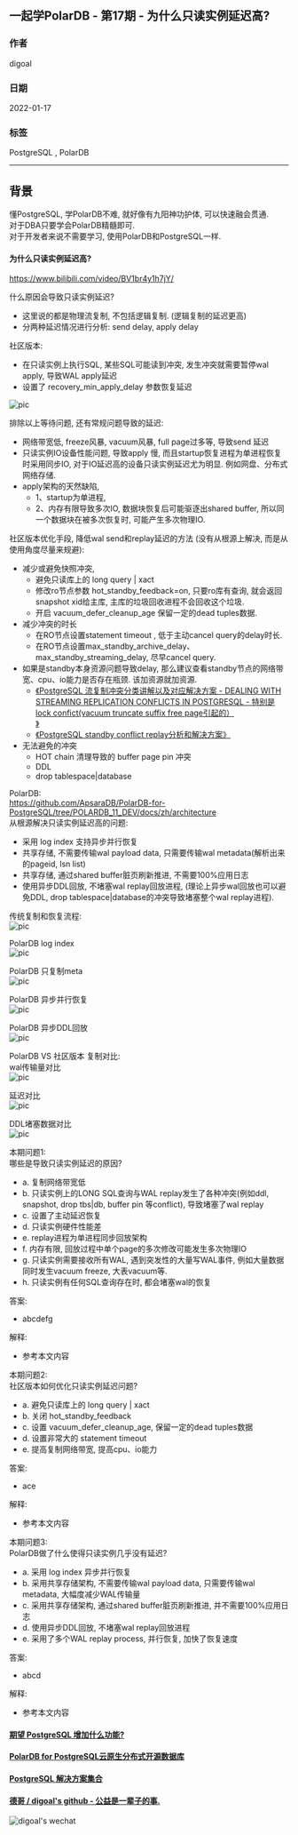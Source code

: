 ## 一起学PolarDB - 第17期 - 为什么只读实例延迟高?  
  
### 作者  
digoal  
  
### 日期  
2022-01-17  
  
### 标签  
PostgreSQL , PolarDB  
  
----  
  
## 背景  
懂PostgreSQL, 学PolarDB不难, 就好像有九阳神功护体, 可以快速融会贯通.  
对于DBA只要学会PolarDB精髓即可.  
对于开发者来说不需要学习, 使用PolarDB和PostgreSQL一样.  
  
#### 为什么只读实例延迟高?  
https://www.bilibili.com/video/BV1br4y1h7jY/   
  
什么原因会导致只读实例延迟?    
- 这里说的都是物理流复制, 不包括逻辑复制. (逻辑复制的延迟更高)    
- 分两种延迟情况进行分析: send delay, apply delay
  
社区版本:   
- 在只读实例上执行SQL, 某些SQL可能读到冲突, 发生冲突就需要暂停wal apply, 导致WAL apply延迟  
- 设置了 recovery_min_apply_delay 参数恢复延迟  
  
![pic](../202005/20200518_01_pic_001.jpg)    
  
排除以上等待问题, 还有常规问题导致的延迟:  
- 网络带宽低, freeze风暴, vacuum风暴, full page过多等, 导致send 延迟    
- 只读实例IO设备性能问题, 导致apply 慢, 而且startup恢复进程为单进程恢复时采用同步IO, 对于IO延迟高的设备只读实例延迟尤为明显. 例如网盘、分布式网络存储.      
- apply架构的天然缺陷,   
    - 1、startup为单进程,    
    - 2、内存有限导致多次IO, 数据块恢复后可能驱逐出shared buffer, 所以同一个数据块在被多次恢复时, 可能产生多次物理IO.    
  
社区版本优化手段, 降低wal send和replay延迟的方法 (没有从根源上解决, 而是从使用角度尽量来规避):    
- 减少或避免快照冲突,   
    - 避免只读库上的 long query | xact     
    - 修改ro节点参数 hot_standby_feedback=on, 只要ro库有查询, 就会返回snapshot xid给主库, 主库的垃圾回收进程不会回收这个垃圾.    
    - 开启 vacuum_defer_cleanup_age 保留一定的dead tuples数据.    
- 减少冲突的时长     
    - 在RO节点设置statement timeout , 低于主动cancel query的delay时长.     
    - 在RO节点设置max_standby_archive_delay、max_standby_streaming_delay, 尽早cancel query.   
- 如果是standby本身资源问题导致delay, 那么建议查看standby节点的网络带宽、cpu、io能力是否存在瓶颈. 该加资源就加资源.    
    - [《PostgreSQL 流复制冲突分类讲解以及对应解决方案 - DEALING WITH STREAMING REPLICATION CONFLICTS IN POSTGRESQL  - 特别是lock confict(vacuum truncate suffix free page引起的）  
》](../202011/20201117_02.md)    
    - [《PostgreSQL standby conflict replay分析和解决方案》](../202005/20200518_01.md)    
- 无法避免的冲突    
    - HOT chain 清理导致的 buffer page pin 冲突   
    - DDL   
    - drop tablespace|database   
  
PolarDB:   
https://github.com/ApsaraDB/PolarDB-for-PostgreSQL/tree/POLARDB_11_DEV/docs/zh/architecture  
从根源解决只读实例延迟高的问题:   
- 采用 log index 支持异步并行恢复    
- 共享存储, 不需要传输wal payload data, 只需要传输wal metadata(解析出来的pageid, lsn list)    
- 共享存储, 通过shared buffer脏页刷新推进, 不需要100%应用日志    
- 使用异步DDL回放, 不堵塞wal replay回放进程, (理论上异步wal回放也可以避免DDL, drop tablespace|database的冲突导致堵塞整个wal replay进程).    
  
传统复制和恢复流程:   
![pic](20220117_01_pic_002.png)    
  
PolarDB  log index  
![pic](20220117_01_pic_001.png)  
  
PolarDB 只复制meta  
![pic](20220117_01_pic_003.png)  
  
PolarDB 异步并行恢复  
![pic](20220117_01_pic_004.png)  
  
PolarDB 异步DDL回放  
![pic](20220117_01_pic_007.png)  
  
PolarDB VS 社区版本 复制对比:  
wal传输量对比  
![pic](20220117_01_pic_005.png)  
  
延迟对比  
![pic](20220117_01_pic_006.png)  
  
DDL堵塞数据对比  
![pic](20220117_01_pic_008.png)  
  
本期问题1:  
哪些是导致只读实例延迟的原因?   
- a. 复制网络带宽低  
- b. 只读实例上的LONG SQL查询与WAL replay发生了各种冲突(例如ddl, snapshot, drop tbs|db, buffer pin 等conflict), 导致堵塞了wal replay  
- c. 设置了主动延迟恢复  
- d. 只读实例硬件性能差  
- e. replay进程为单进程同步回放架构  
- f. 内存有限, 回放过程中单个page的多次修改可能发生多次物理IO  
- g. 只读实例需要接收所有WAL, 遇到突发性的大量写WAL事件, 例如大量数据同时发生vacuum freeze, 大表vacuum等.   
- h. 只读实例有任何SQL查询存在时, 都会堵塞wal的恢复   
  
答案:  
- abcdefg  
  
解释:  
- 参考本文内容  
  
本期问题2:  
社区版本如何优化只读实例延迟问题?  
- a. 避免只读库上的 long query | xact     
- b. 关闭 hot_standby_feedback   
- c. 设置 vacuum_defer_cleanup_age, 保留一定的dead tuples数据  
- d. 设置非常大的 statement timeout    
- e. 提高复制网络带宽, 提高cpu、io能力  
  
答案:  
- ace   
  
解释:  
- 参考本文内容  
  
本期问题3:  
PolarDB做了什么使得只读实例几乎没有延迟?   
- a. 采用 log index 异步并行恢复    
- b. 采用共享存储架构, 不需要传输wal payload data, 只需要传输wal metadata, 大幅度减少WAL传输量    
- c. 采用共享存储架构, 通过shared buffer脏页刷新推进, 并不需要100%应用日志    
- d. 使用异步DDL回放, 不堵塞wal replay回放进程    
- e. 采用了多个WAL replay process, 并行恢复, 加快了恢复速度  
  
答案:  
- abcd  
  
解释:  
- 参考本文内容  
  
  
#### [期望 PostgreSQL 增加什么功能?](https://github.com/digoal/blog/issues/76 "269ac3d1c492e938c0191101c7238216")
  
  
#### [PolarDB for PostgreSQL云原生分布式开源数据库](https://github.com/ApsaraDB/PolarDB-for-PostgreSQL "57258f76c37864c6e6d23383d05714ea")
  
  
#### [PostgreSQL 解决方案集合](https://yq.aliyun.com/topic/118 "40cff096e9ed7122c512b35d8561d9c8")
  
  
#### [德哥 / digoal's github - 公益是一辈子的事.](https://github.com/digoal/blog/blob/master/README.md "22709685feb7cab07d30f30387f0a9ae")
  
  
![digoal's wechat](../pic/digoal_weixin.jpg "f7ad92eeba24523fd47a6e1a0e691b59")
  

